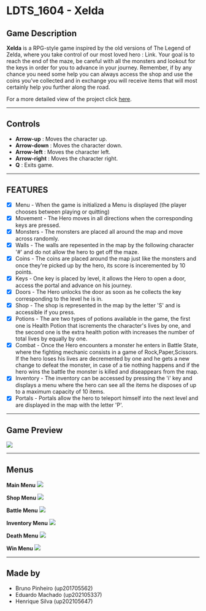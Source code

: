 # LDTS_1604 - Xelda

## Game Description

**Xelda** is a RPG-style game inspired by the old versions of The Legend of Zelda, where you take control of our most 
loved hero : Link. Your goal is to reach the end of the maze, be careful with all the monsters and lookout for the keys
in order for you to advance in your journey. Remember, if by any chance you need some help you can always access the shop
and use the coins you've collected and in exchange you will receive items that will most certainly help you further along the road.

For a more detailed view of the project click [here](./docs/README.md).


---

## Controls 

- **Arrow-up** : Moves the character up.
- **Arrow-down** : Moves the character down.
- **Arrow-left** : Moves the character left.
- **Arrow-right** : Moves the character right.
- **Q** : Exits game.

---

## FEATURES
- [x] Menu - When the game is initialized a Menu is displayed (the player chooses between playing or quitting)
- [x] Movement - The Hero moves in all directions when the corresponding keys are pressed.
- [x] Monsters - The monsters are placed all around the map and move across randomly.
- [x] Walls - The walls are repesented in the map by the following character '#' and do not allow the hero to get off the maze.
- [x] Coins - The coins are placed around the map just like the monsters and once they're picked up by the hero,
its score is inceremented by 10 points.
- [x] Keys - One key is placed by level, it allows the Hero to open a door, access the portal and advance on his journey.
- [x] Doors - The Hero unlocks the door as soon as he collects the key corresponding to the level he is in.
- [x] Shop - The shop is represented in the map by the letter 'S' and is accessible if you press.
- [x] Potions - The are two types of potions available in the game, the first one is Health Potion that iscrements the character's lives by one, 
and the second one is the extra health potion with increases the number of total lives by equally by one.
- [x] Combat - Once the Hero encounters a monster he enters in Battle State, where the fighting mechanic consists
in a game of Rock,Paper,Scissors. If the hero loses his lives are decremented by one and he gets a new change to
defeat the monster, in case of a tie nothing happens and if the hero wins the battle the monster is killed and diseappears from the map.
- [x] Inventory - The inventory can be accessed by pressing the 'i' key and displays a menu where the hero can see all the items
he disposes of up to a maximum capacity of 10 items.
- [x] Portals - Portals allow the hero to teleport himself into the next level and are displayed in the map with the letter 'P'.

---
## Game Preview
![](docs/images/giftestfinal2.gif)

---
## Menus
 **Main Menu**
![](docs/images/mmenu.png)

**Shop Menu**
![](docs/images/smenu.png)

**Battle Menu**
![](docs/images/bmenu.png)

**Inventory Menu**
![](docs/images/imenu.png)

**Death Menu**
![](docs/images/dmenu.png)

**Win Menu**
![](docs/images/wmenu.png)

---
## Made by

- Bruno Pinheiro (up201705562)
- Eduardo Machado (up202105337)
- Henrique Silva (up202105647)